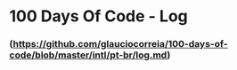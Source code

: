 # 100 Days Of Code - Log

### (https://github.com/glauciocorreia/100-days-of-code/blob/master/intl/pt-br/log.md)
